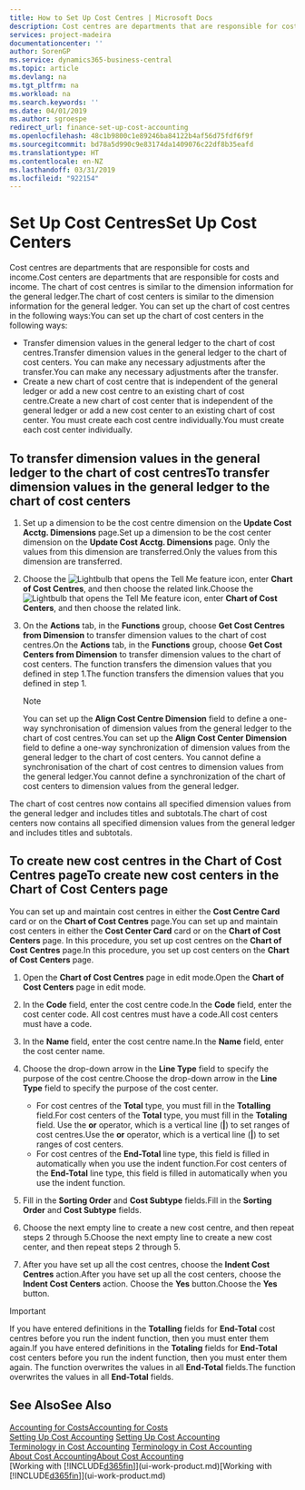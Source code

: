 ```yaml
---
title: How to Set Up Cost Centres | Microsoft Docs
description: Cost centres are departments that are responsible for costs and income. The chart of cost centres is similar to the dimension information for the general ledger.
services: project-madeira
documentationcenter: ''
author: SorenGP
ms.service: dynamics365-business-central
ms.topic: article
ms.devlang: na
ms.tgt_pltfrm: na
ms.workload: na
ms.search.keywords: ''
ms.date: 04/01/2019
ms.author: sgroespe
redirect_url: finance-set-up-cost-accounting
ms.openlocfilehash: 48c1b9800c1e89246ba84122b4af56d75fdf6f9f
ms.sourcegitcommit: bd78a5d990c9e83174da1409076c22df8b35eafd
ms.translationtype: HT
ms.contentlocale: en-NZ
ms.lasthandoff: 03/31/2019
ms.locfileid: "922154"
---
```

# <a name="set-up-cost-centers"></a><span data-ttu-id="6ff1a-104">Set Up Cost Centres</span><span class="sxs-lookup"><span data-stu-id="6ff1a-104">Set Up Cost Centers</span></span>
<span data-ttu-id="6ff1a-105">Cost centres are departments that are responsible for costs and income.</span><span class="sxs-lookup"><span data-stu-id="6ff1a-105">Cost centers are departments that are responsible for costs and income.</span></span> <span data-ttu-id="6ff1a-106">The chart of cost centres is similar to the dimension information for the general ledger.</span><span class="sxs-lookup"><span data-stu-id="6ff1a-106">The chart of cost centers is similar to the dimension information for the general ledger.</span></span> <span data-ttu-id="6ff1a-107">You can set up the chart of cost centres in the following ways:</span><span class="sxs-lookup"><span data-stu-id="6ff1a-107">You can set up the chart of cost centers in the following ways:</span></span>  

-   <span data-ttu-id="6ff1a-108">Transfer dimension values in the general ledger to the chart of cost centres.</span><span class="sxs-lookup"><span data-stu-id="6ff1a-108">Transfer dimension values in the general ledger to the chart of cost centers.</span></span> <span data-ttu-id="6ff1a-109">You can make any necessary adjustments after the transfer.</span><span class="sxs-lookup"><span data-stu-id="6ff1a-109">You can make any necessary adjustments after the transfer.</span></span>  
-   <span data-ttu-id="6ff1a-110">Create a new chart of cost centre that is independent of the general ledger or add a new cost centre to an existing chart of cost centre.</span><span class="sxs-lookup"><span data-stu-id="6ff1a-110">Create a new chart of cost center that is independent of the general ledger or add a new cost center to an existing chart of cost center.</span></span> <span data-ttu-id="6ff1a-111">You must create each cost centre individually.</span><span class="sxs-lookup"><span data-stu-id="6ff1a-111">You must create each cost center individually.</span></span>  

## <a name="to-transfer-dimension-values-in-the-general-ledger-to-the-chart-of-cost-centers"></a><span data-ttu-id="6ff1a-112">To transfer dimension values in the general ledger to the chart of cost centres</span><span class="sxs-lookup"><span data-stu-id="6ff1a-112">To transfer dimension values in the general ledger to the chart of cost centers</span></span>  
1.  <span data-ttu-id="6ff1a-113">Set up a dimension to be the cost centre dimension on the **Update Cost Acctg. Dimensions** page.</span><span class="sxs-lookup"><span data-stu-id="6ff1a-113">Set up a dimension to be the cost center dimension on the **Update Cost Acctg. Dimensions** page.</span></span> <span data-ttu-id="6ff1a-114">Only the values from this dimension are transferred.</span><span class="sxs-lookup"><span data-stu-id="6ff1a-114">Only the values from this dimension are transferred.</span></span>  
2.  <span data-ttu-id="6ff1a-115">Choose the ![Lightbulb that opens the Tell Me feature](media/ui-search/search_small.png "Tell me what you want to do") icon, enter **Chart of Cost Centres**, and then choose the related link.</span><span class="sxs-lookup"><span data-stu-id="6ff1a-115">Choose the ![Lightbulb that opens the Tell Me feature](media/ui-search/search_small.png "Tell me what you want to do") icon, enter **Chart of Cost Centers**, and then choose the related link.</span></span>  
3.  <span data-ttu-id="6ff1a-116">On the **Actions** tab, in the **Functions** group, choose **Get Cost Centres from Dimension** to transfer dimension values to the chart of cost centres.</span><span class="sxs-lookup"><span data-stu-id="6ff1a-116">On the **Actions** tab, in the **Functions** group, choose **Get Cost Centers from Dimension** to transfer dimension values to the chart of cost centers.</span></span> <span data-ttu-id="6ff1a-117">The function transfers the dimension values that you defined in step 1.</span><span class="sxs-lookup"><span data-stu-id="6ff1a-117">The function transfers the dimension values that you defined in step 1.</span></span>  

    > [!NOTE]  
    >  <span data-ttu-id="6ff1a-118">You can set up the **Align Cost Centre Dimension**  field to define a one-way synchronisation of dimension values from the general ledger to the chart of cost centres.</span><span class="sxs-lookup"><span data-stu-id="6ff1a-118">You can set up the **Align Cost Center Dimension**  field to define a one-way synchronization of dimension values from the general ledger to the chart of cost centers.</span></span> <span data-ttu-id="6ff1a-119">You cannot define a synchronisation of the chart of cost centres to dimension values from the general ledger.</span><span class="sxs-lookup"><span data-stu-id="6ff1a-119">You cannot define a synchronization of the chart of cost centers to dimension values from the general ledger.</span></span>  

<span data-ttu-id="6ff1a-120">The chart of cost centres now contains all specified dimension values from the general ledger and includes titles and subtotals.</span><span class="sxs-lookup"><span data-stu-id="6ff1a-120">The chart of cost centers now contains all specified dimension values from the general ledger and includes titles and subtotals.</span></span>  

## <a name="to-create-new-cost-centers-in-the-chart-of-cost-centers-page"></a><span data-ttu-id="6ff1a-121">To create new cost centres in the Chart of Cost Centres page</span><span class="sxs-lookup"><span data-stu-id="6ff1a-121">To create new cost centers in the Chart of Cost Centers page</span></span>  
<span data-ttu-id="6ff1a-122">You can set up and maintain cost centres in either the **Cost Centre Card** card or on the **Chart of Cost Centres** page.</span><span class="sxs-lookup"><span data-stu-id="6ff1a-122">You can set up and maintain cost centers in either the **Cost Center Card** card or on the **Chart of Cost Centers** page.</span></span> <span data-ttu-id="6ff1a-123">In this procedure, you set up cost centres on the **Chart of Cost Centres** page.</span><span class="sxs-lookup"><span data-stu-id="6ff1a-123">In this procedure, you set up cost centers on the **Chart of Cost Centers** page.</span></span>  

1. <span data-ttu-id="6ff1a-124">Open the **Chart of Cost Centres** page in edit mode.</span><span class="sxs-lookup"><span data-stu-id="6ff1a-124">Open the **Chart of Cost Centers** page in edit mode.</span></span>  
2. <span data-ttu-id="6ff1a-125">In the **Code** field, enter the cost centre code.</span><span class="sxs-lookup"><span data-stu-id="6ff1a-125">In the **Code** field, enter the cost center code.</span></span> <span data-ttu-id="6ff1a-126">All cost centres must have a code.</span><span class="sxs-lookup"><span data-stu-id="6ff1a-126">All cost centers must have a code.</span></span>  
3. <span data-ttu-id="6ff1a-127">In the **Name** field, enter the cost centre name.</span><span class="sxs-lookup"><span data-stu-id="6ff1a-127">In the **Name** field, enter the cost center name.</span></span>  
4. <span data-ttu-id="6ff1a-128">Choose the drop-down arrow in the **Line Type** field to specify the purpose of the cost centre.</span><span class="sxs-lookup"><span data-stu-id="6ff1a-128">Choose the drop-down arrow in the **Line Type** field to specify the purpose of the cost center.</span></span>  

    - <span data-ttu-id="6ff1a-129">For cost centres of the **Total** type, you must fill in the **Totalling** field.</span><span class="sxs-lookup"><span data-stu-id="6ff1a-129">For cost centers of the **Total** type, you must fill in the **Totaling** field.</span></span> <span data-ttu-id="6ff1a-130">Use the **or** operator, which is a vertical line (**&#124;**) to set ranges of cost centres.</span><span class="sxs-lookup"><span data-stu-id="6ff1a-130">Use the **or** operator, which is a vertical line (**&#124;**) to set ranges of cost centers.</span></span>  
    - <span data-ttu-id="6ff1a-131">For cost centres of the **End-Total** line type, this field is filled in automatically when you use the indent function.</span><span class="sxs-lookup"><span data-stu-id="6ff1a-131">For cost centers of the **End-Total** line type, this field is filled in automatically when you use the indent function.</span></span>  
5.  <span data-ttu-id="6ff1a-132">Fill in the **Sorting Order** and **Cost Subtype** fields.</span><span class="sxs-lookup"><span data-stu-id="6ff1a-132">Fill in the **Sorting Order** and **Cost Subtype** fields.</span></span>  
6.  <span data-ttu-id="6ff1a-133">Choose the next empty line to create a new cost centre, and then repeat steps 2 through 5.</span><span class="sxs-lookup"><span data-stu-id="6ff1a-133">Choose the next empty line to create a new cost center, and then repeat steps 2 through 5.</span></span>  
7.  <span data-ttu-id="6ff1a-134">After you have set up all the cost centres, choose the **Indent Cost Centres** action.</span><span class="sxs-lookup"><span data-stu-id="6ff1a-134">After you have set up all the cost centers, choose the **Indent Cost Centers** action.</span></span> <span data-ttu-id="6ff1a-135">Choose the **Yes** button.</span><span class="sxs-lookup"><span data-stu-id="6ff1a-135">Choose the **Yes** button.</span></span>  

> [!IMPORTANT]  
>  <span data-ttu-id="6ff1a-136">If you have entered definitions in the **Totalling** fields for **End-Total** cost centres before you run the indent function, then you must enter them again.</span><span class="sxs-lookup"><span data-stu-id="6ff1a-136">If you have entered definitions in the **Totaling** fields for **End-Total** cost centers before you run the indent function, then you must enter them again.</span></span> <span data-ttu-id="6ff1a-137">The function overwrites the values in all **End-Total** fields.</span><span class="sxs-lookup"><span data-stu-id="6ff1a-137">The function overwrites the values in all **End-Total** fields.</span></span>  

## <a name="see-also"></a><span data-ttu-id="6ff1a-138">See Also</span><span class="sxs-lookup"><span data-stu-id="6ff1a-138">See Also</span></span>  
[<span data-ttu-id="6ff1a-139">Accounting for Costs</span><span class="sxs-lookup"><span data-stu-id="6ff1a-139">Accounting for Costs</span></span>](finance-manage-cost-accounting.md)  
<span data-ttu-id="6ff1a-140">[Setting Up Cost Accounting](finance-set-up-cost-accounting.md) </span><span class="sxs-lookup"><span data-stu-id="6ff1a-140">[Setting Up Cost Accounting](finance-set-up-cost-accounting.md) </span></span>  
<span data-ttu-id="6ff1a-141">[Terminology in Cost Accounting](finance-terminology-in-cost-accounting.md) </span><span class="sxs-lookup"><span data-stu-id="6ff1a-141">[Terminology in Cost Accounting](finance-terminology-in-cost-accounting.md) </span></span>  
[<span data-ttu-id="6ff1a-142">About Cost Accounting</span><span class="sxs-lookup"><span data-stu-id="6ff1a-142">About Cost Accounting</span></span>](finance-about-cost-accounting.md)  
<span data-ttu-id="6ff1a-143">[Working with [!INCLUDE[d365fin](includes/d365fin_md.md)]](ui-work-product.md)</span><span class="sxs-lookup"><span data-stu-id="6ff1a-143">[Working with [!INCLUDE[d365fin](includes/d365fin_md.md)]](ui-work-product.md)</span></span>
